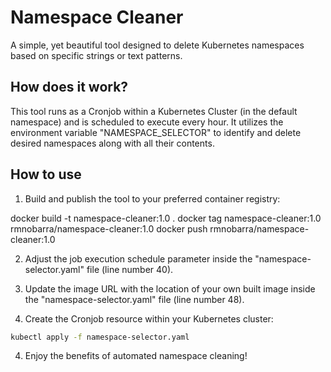 # Namespace Cleaner

A simple, yet beautiful tool designed to delete Kubernetes namespaces based on specific strings or text patterns.

## How does it work?

This tool runs as a Cronjob within a Kubernetes Cluster (in the default namespace) and is scheduled to execute every hour. It utilizes the environment variable "NAMESPACE_SELECTOR" to identify and delete desired namespaces along with all their contents.

## How to use

1. Build and publish the tool to your preferred container registry:

docker build -t namespace-cleaner:1.0 .
docker tag namespace-cleaner:1.0 rmnobarra/namespace-cleaner:1.0
docker push rmnobarra/namespace-cleaner:1.0

2. Adjust the job execution schedule parameter inside the "namespace-selector.yaml" file (line number 40).

3. Update the image URL with the location of your own built image inside the "namespace-selector.yaml" file (line number 48).

4. Create the Cronjob resource within your Kubernetes cluster:

```bash
kubectl apply -f namespace-selector.yaml
```

4. Enjoy the benefits of automated namespace cleaning!